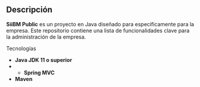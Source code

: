 ## Descripción

**SiiBM Public** es un proyecto en Java diseñado para especificamente para la empresa. Este repositorio contiene una lista de funcionalidades clave para la administración de la empresa.

Tecnologías

- **Java JDK 11 o superior**
- - **Spring MVC**
- **Maven**
